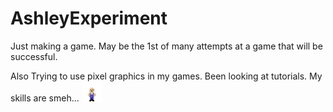# AshleyExperiment

Just making a game. May be the 1st of many attempts at a game that will be successful.

Also Trying to use pixel graphics in my games. Been looking at tutorials. My skills are smeh...
![Image of Farmer](https://raw.githubusercontent.com/DankDivinity/AshleyExperiment/master/core/assets/farmer.png)
